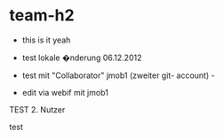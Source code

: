 ﻿team-h2
=======

* this is it yeah

* test lokale �nderung 06.12.2012

* test mit "Collaborator" jmob1 (zweiter git- account)
                                            - 
* edit via webif mit jmob1

TEST 2. Nutzer

test